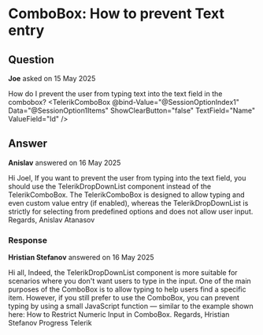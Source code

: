 # ComboBox: How to prevent Text entry

## Question

**Joe** asked on 15 May 2025

How do I prevent the user from typing text into the text field in the combobox? <TelerikComboBox @bind-Value="@SessionOptionIndex1" Data="@SessionOption1Items" ShowClearButton="false" TextField="Name" ValueField="Id" />

## Answer

**Anislav** answered on 16 May 2025

Hi Joel, If you want to prevent the user from typing into the text field, you should use the TelerikDropDownList component instead of the TelerikComboBox. The TelerikComboBox is designed to allow typing and even custom value entry (if enabled), whereas the TelerikDropDownList is strictly for selecting from predefined options and does not allow user input. Regards, Anislav Atanasov

### Response

**Hristian Stefanov** answered on 16 May 2025

Hi all, Indeed, the TelerikDropDownList component is more suitable for scenarios where you don't want users to type in the input. One of the main purposes of the ComboBox is to allow typing to help users find a specific item. However, if you still prefer to use the ComboBox, you can prevent typing by using a small JavaScript function — similar to the example shown here: How to Restrict Numeric Input in ComboBox. Regards, Hristian Stefanov Progress Telerik

